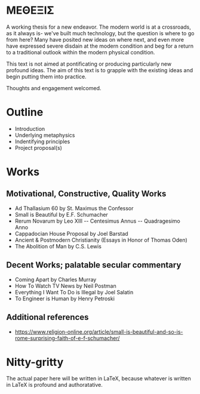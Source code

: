 # ΜΕΘΕΞΙΣ
A working thesis for a new endeavor. The modern world is at a crossroads, as it always is- we've built much technology, but the question is where to go from here? Many have posited new ideas on where next, and even more have expressed severe disdain at the modern condition and beg for a return to a traditional outlook within the modern physical condition.

This text is not aimed at pontificating or producing particularly new profound ideas. The aim of this text is to grapple with the existing ideas and begin putting them into practice.

Thoughts and engagement welcomed.

# Outline
- Introduction
- Underlying metaphysics
- Indentifying principles
- Project proposal(s)

# Works

## Motivational, Constructive, Quality Works
- Ad Thallasium 60 by St. Maximus the Confessor
- Small is Beautiful by E.F. Schumacher
- Rerum Novarum by Leo XIII
-- Centesimus Annus
-- Quadragesimo Anno
- Cappadocian House Proposal by Joel Barstad
- Ancient & Postmodern Christianity (Essays in Honor of Thomas Oden)
- The Abolition of Man by C.S. Lewis

## Decent Works; palatable secular commentary
- Coming Apart by Charles Murray
- How To Watch TV News by Neil Postman
- Everything I Want To Do is Illegal by Joel Salatin
- To Engineer is Human by Henry Petroski

## Additional references

- https://www.religion-online.org/article/small-is-beautiful-and-so-is-rome-surprising-faith-of-e-f-schumacher/

# Nitty-gritty
The actual paper here will be written in LaTeX, because whatever is written in LaTeX is profound and authoratative.
